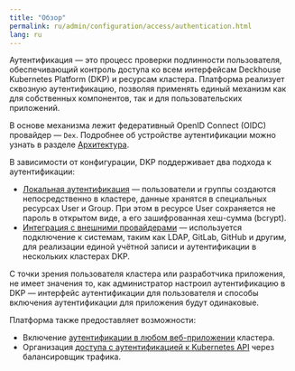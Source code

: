 ```yaml
---
title: "Обзор"
permalink: ru/admin/configuration/access/authentication.html
lang: ru
---
```


Аутентификация — это процесс проверки подлинности пользователя, обеспечивающий контроль доступа ко всем интерфейсам Deckhouse Kubernetes Platform (DKP) и ресурсам кластера.
Платформа реализует сквозную аутентификацию, позволяя применять единый механизм как для собственных компонентов, так и для пользовательских приложений.

В основе механизма лежит федеративный OpenID Connect (OIDC) провайдер — `Dex`. Подробнее об устройстве аутентификации можно узнать в разделе [Архитектура](../../../architecture/access/arch_authentication.html).

В зависимости от конфигурации, DKP поддерживает два подхода к аутентификации:
- [Локальная аутентификация](../../access/local-authentication.html) — пользователи и группы создаются непосредственно в кластере, данные хранятся в специальных ресурсах User и Group. При этом в ресурсе User сохраняется не пароль в открытом виде, а его зашифрованная хеш-сумма (bcrypt).
- [Интеграция с внешними провайдерами](../../access/external-authentication-providers.html) — используется подключение к системам, таким как LDAP, GitLab, GitHub и другим, для реализации единой учётной записи и аутентификации в нескольких кластерах DKP.

С точки зрения пользователя кластера или разработчика приложения, не имеет значения то, как администратор настроил аутентификацию в DKP — интерфейс аутентификации для пользователя и способы включения аутентификации для приложения будут одинаковые.

Платформа также предоставляет возможности:
- Включение [аутентификации в любом веб-приложении](../../access/external-authentication-providers.html#общая-схема-интеграции) кластера.
- Организация [доступа с аутентификацией к Kubernetes API](../../access/access-k8s-api-loadbalancer.html) через балансировщик трафика.

